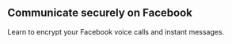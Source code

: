 
## Communicate securely on Facebook

Learn to encrypt your Facebook voice calls and instant messages.

